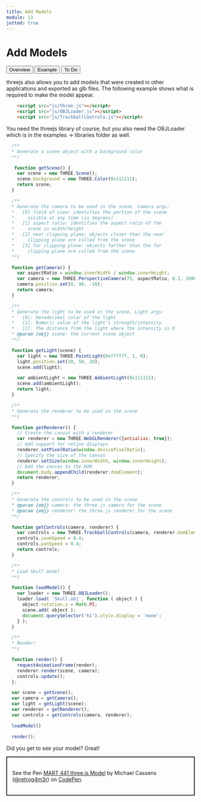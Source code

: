 ```yaml
---
title: Add Models
module: 13
jotted: true
---
```


# Add Models

<div class="tab">
  <button class="tablinks active" onclick="openTab(event, 'Overview')">Overview</button>
<button class="tablinks" onclick="openTab(event, 'Example')">Example</button>
  <button class="tablinks" onclick="openTab(event, 'ToDo')">To Do</button>
  
</div>
<div id="Overview" class="tabcontent" style="display:block">
<div class="tabhtml" markdown="1">

threejs also allows you to add models that were created in other applications and exported as glb files.  The following example shows what is required to make the model appear.

```html
    <script src="js/three.js"></script>
    <script src="js/OBJLoader.js"></script>
    <script src="js/TrackballControls.js"></script>
```

</div>
</div>
<div id="Example" class="tabcontent">
<div class="tabhtml" markdown="1">

You need the threejs library of course, but you also need the OBJLoader which is in the examples -> libraries folder as well.

```js
  /**
  * Generate a scene object with a background color
  **/

   function getScene() {
    var scene = new THREE.Scene();
    scene.background = new THREE.Color(0x111111);
    return scene;
  }

  /**
  * Generate the camera to be used in the scene. Camera args:
  *   [0] field of view: identifies the portion of the scene
  *     visible at any time (in degrees)
  *   [1] aspect ratio: identifies the aspect ratio of the
  *     scene in width/height
  *   [2] near clipping plane: objects closer than the near
  *     clipping plane are culled from the scene
  *   [3] far clipping plane: objects farther than the far
  *     clipping plane are culled from the scene
  **/

  function getCamera() {
    var aspectRatio = window.innerWidth / window.innerHeight;
    var camera = new THREE.PerspectiveCamera(75, aspectRatio, 0.1, 1000);
    camera.position.set(0, 90, -10);
    return camera;
  }

  /**
  * Generate the light to be used in the scene. Light args:
  *   [0]: Hexadecimal color of the light
  *   [1]: Numeric value of the light's strength/intensity
  *   [2]: The distance from the light where the intensity is 0
  * @param {obj} scene: the current scene object
  **/

  function getLight(scene) {
    var light = new THREE.PointLight(0xffffff, 1, 0);
    light.position.set(20, 50, 20);
    scene.add(light);

    var ambientLight = new THREE.AmbientLight(0x111111);
    scene.add(ambientLight);
    return light;
  }

  /**
  * Generate the renderer to be used in the scene
  **/

  function getRenderer() {
    // Create the canvas with a renderer
    var renderer = new THREE.WebGLRenderer({antialias: true});
    // Add support for retina displays
    renderer.setPixelRatio(window.devicePixelRatio);
    // Specify the size of the canvas
    renderer.setSize(window.innerWidth, window.innerHeight);
    // Add the canvas to the DOM
    document.body.appendChild(renderer.domElement);
    return renderer;
  }

  /**
  * Generate the controls to be used in the scene
  * @param {obj} camera: the three.js camera for the scene
  * @param {obj} renderer: the three.js renderer for the scene
  **/

  function getControls(camera, renderer) {
    var controls = new THREE.TrackballControls(camera, renderer.domElement);
    controls.zoomSpeed = 0.4;
    controls.panSpeed = 0.4;
    return controls;
  }

  /**
  * Load Skull model
  **/

  function loadModel() {
    var loader = new THREE.OBJLoader();
    loader.load( 'Skull.obj', function ( object ) {
      object.rotation.z = Math.PI;
      scene.add( object );
      document.querySelector('h1').style.display = 'none';
    } );
  }

  /**
  * Render!
  **/

  function render() {
    requestAnimationFrame(render);
    renderer.render(scene, camera);
    controls.update();
  };

  var scene = getScene();
  var camera = getCamera();
  var light = getLight(scene);
  var renderer = getRenderer();
  var controls = getControls(camera, renderer);

  loadModel()

  render();
```

Did you get to see your model?  Great!

<div id="ToDo" class="tabcontent">
<div class="tabhtml" markdown="1">

<p class="codepen" data-height="304" data-theme-id="light" data-default-tab="js,result" data-user="retrog4m3r" data-slug-hash="VwPPWXG" style="height: 104px; box-sizing: border-box; display: flex; align-items: center; justify-content: center; border: 2px solid; margin: 1em 0; padding: 1em;" data-pen-title="MART 441 three.js Model">
  <span>See the Pen <a href="https://codepen.io/retrog4m3r/pen/VwPPWXG">
  MART 441 three.js Model</a> by Michael Cassens (<a href="https://codepen.io/retrog4m3r">@retrog4m3r</a>)
  on <a href="https://codepen.io">CodePen</a>.</span>
</p>
<script async src="https://cpwebassets.codepen.io/assets/embed/ei.js"></script>

</div>
</div>


